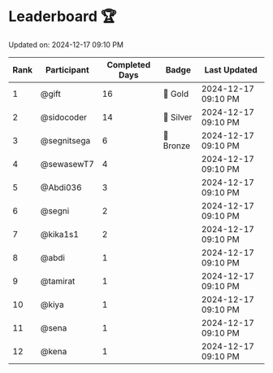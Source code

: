 # Leaderboard 🏆

Updated on: 2024-12-17 09:10 PM

| Rank | Participant       | Completed Days | Badge      | Last Updated         |
|------|-------------------|----------------|------------|----------------------|
| 1    | @gift             | 16             | 🏅 Gold     | 2024-12-17 09:10 PM |
| 2    | @sidocoder        | 14             | 🥈 Silver   | 2024-12-17 09:10 PM |
| 3    | @segnitsega       | 6              | 🥉 Bronze   | 2024-12-17 09:10 PM |
| 4    | @sewasewT7        | 4              |            | 2024-12-17 09:10 PM |
| 5    | @Abdi036          | 3              |            | 2024-12-17 09:10 PM |
| 6    | @segni            | 2              |            | 2024-12-17 09:10 PM |
| 7    | @kika1s1          | 2              |            | 2024-12-17 09:10 PM |
| 8    | @abdi             | 1              |            | 2024-12-17 09:10 PM |
| 9    | @tamirat          | 1              |            | 2024-12-17 09:10 PM |
| 10   | @kiya             | 1              |            | 2024-12-17 09:10 PM |
| 11   | @sena             | 1              |            | 2024-12-17 09:10 PM |
| 12   | @kena             | 1              |            | 2024-12-17 09:10 PM |
